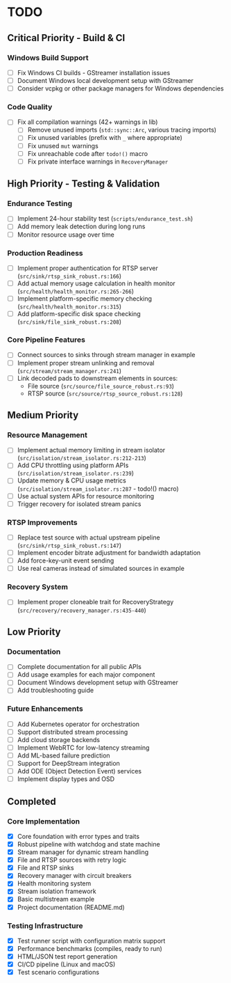 # TODO

## Critical Priority - Build & CI

### Windows Build Support
- [ ] Fix Windows CI builds - GStreamer installation issues
- [ ] Document Windows local development setup with GStreamer
- [ ] Consider vcpkg or other package managers for Windows dependencies

### Code Quality
- [ ] Fix all compilation warnings (42+ warnings in lib)
  - [ ] Remove unused imports (`std::sync::Arc`, various tracing imports)
  - [ ] Fix unused variables (prefix with `_` where appropriate)
  - [ ] Fix unused `mut` warnings
  - [ ] Fix unreachable code after `todo!()` macro
  - [ ] Fix private interface warnings in `RecoveryManager`

## High Priority - Testing & Validation

### Endurance Testing
- [ ] Implement 24-hour stability test (`scripts/endurance_test.sh`)
- [ ] Add memory leak detection during long runs
- [ ] Monitor resource usage over time

### Production Readiness
- [ ] Implement proper authentication for RTSP server (`src/sink/rtsp_sink_robust.rs:166`)
- [ ] Add actual memory usage calculation in health monitor (`src/health/health_monitor.rs:265-266`)
- [ ] Implement platform-specific memory checking (`src/health/health_monitor.rs:315`)
- [ ] Add platform-specific disk space checking (`src/sink/file_sink_robust.rs:208`)

### Core Pipeline Features
- [ ] Connect sources to sinks through stream manager in example
- [ ] Implement proper stream unlinking and removal (`src/stream/stream_manager.rs:241`)
- [ ] Link decoded pads to downstream elements in sources:
  - File source (`src/source/file_source_robust.rs:93`)
  - RTSP source (`src/source/rtsp_source_robust.rs:128`)

## Medium Priority

### Resource Management
- [ ] Implement actual memory limiting in stream isolator (`src/isolation/stream_isolator.rs:212-213`)
- [ ] Add CPU throttling using platform APIs (`src/isolation/stream_isolator.rs:239`)
- [ ] Update memory & CPU usage metrics (`src/isolation/stream_isolator.rs:287` - todo!() macro)
- [ ] Use actual system APIs for resource monitoring
- [ ] Trigger recovery for isolated stream panics

### RTSP Improvements
- [ ] Replace test source with actual upstream pipeline (`src/sink/rtsp_sink_robust.rs:147`)
- [ ] Implement encoder bitrate adjustment for bandwidth adaptation
- [ ] Add force-key-unit event sending  
- [ ] Use real cameras instead of simulated sources in example

### Recovery System
- [ ] Implement proper cloneable trait for RecoveryStrategy (`src/recovery/recovery_manager.rs:435-440`)

## Low Priority

### Documentation
- [ ] Complete documentation for all public APIs
- [ ] Add usage examples for each major component
- [ ] Document Windows development setup with GStreamer
- [ ] Add troubleshooting guide

### Future Enhancements
- [ ] Add Kubernetes operator for orchestration
- [ ] Support distributed stream processing
- [ ] Add cloud storage backends
- [ ] Implement WebRTC for low-latency streaming
- [ ] Add ML-based failure prediction
- [ ] Support for DeepStream integration
- [ ] Add ODE (Object Detection Event) services
- [ ] Implement display types and OSD

## Completed

### Core Implementation
- [x] Core foundation with error types and traits
- [x] Robust pipeline with watchdog and state machine
- [x] Stream manager for dynamic stream handling
- [x] File and RTSP sources with retry logic
- [x] File and RTSP sinks
- [x] Recovery manager with circuit breakers
- [x] Health monitoring system
- [x] Stream isolation framework
- [x] Basic multistream example
- [x] Project documentation (README.md)

### Testing Infrastructure
- [x] Test runner script with configuration matrix support
- [x] Performance benchmarks (compiles, ready to run)
- [x] HTML/JSON test report generation
- [x] CI/CD pipeline (Linux and macOS)
- [x] Test scenario configurations
